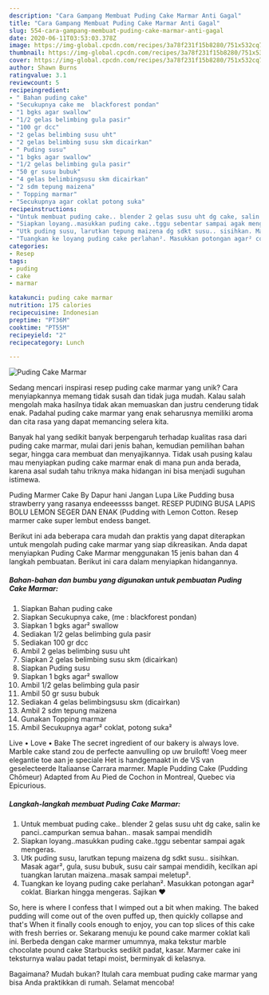 ```yaml
---
description: "Cara Gampang Membuat Puding Cake Marmar Anti Gagal"
title: "Cara Gampang Membuat Puding Cake Marmar Anti Gagal"
slug: 554-cara-gampang-membuat-puding-cake-marmar-anti-gagal
date: 2020-06-11T03:53:03.378Z
image: https://img-global.cpcdn.com/recipes/3a78f231f15b8280/751x532cq70/puding-cake-marmar-foto-resep-utama.jpg
thumbnail: https://img-global.cpcdn.com/recipes/3a78f231f15b8280/751x532cq70/puding-cake-marmar-foto-resep-utama.jpg
cover: https://img-global.cpcdn.com/recipes/3a78f231f15b8280/751x532cq70/puding-cake-marmar-foto-resep-utama.jpg
author: Shawn Burns
ratingvalue: 3.1
reviewcount: 5
recipeingredient:
- " Bahan puding cake"
- "Secukupnya cake me  blackforest pondan"
- "1 bgks agar swallow"
- "1/2 gelas belimbing gula pasir"
- "100 gr dcc"
- "2 gelas belimbing susu uht"
- "2 gelas belimbing susu skm dicairkan"
- " Puding susu"
- "1 bgks agar swallow"
- "1/2 gelas belimbing gula pasir"
- "50 gr susu bubuk"
- "4 gelas belimbingsusu skm dicairkan"
- "2 sdm tepung maizena"
- " Topping marmar"
- "Secukupnya agar coklat potong suka"
recipeinstructions:
- "Untuk membuat puding cake.. blender 2 gelas susu uht dg cake, salin ke panci..campurkan semua bahan.. masak sampai mendidih"
- "Siapkan loyang..masukkan puding cake..tggu sebentar sampai agak mengeras."
- "Utk puding susu, larutkan tepung maizena dg sdkt susu.. sisihkan. Masak agar², gula, susu bubuk, susu cair sampai mendidih, kecilkan api tuangkan larutan maizena..masak sampai meletup²."
- "Tuangkan ke loyang puding cake perlahan². Masukkan potongan agar² coklat. Biarkan hingga mengeras. Sajikan ❤"
categories:
- Resep
tags:
- puding
- cake
- marmar

katakunci: puding cake marmar 
nutrition: 175 calories
recipecuisine: Indonesian
preptime: "PT36M"
cooktime: "PT55M"
recipeyield: "2"
recipecategory: Lunch

---
```



![Puding Cake Marmar](https://img-global.cpcdn.com/recipes/3a78f231f15b8280/751x532cq70/puding-cake-marmar-foto-resep-utama.jpg)

Sedang mencari inspirasi resep puding cake marmar yang unik? Cara menyiapkannya memang tidak susah dan tidak juga mudah. Kalau salah mengolah maka hasilnya tidak akan memuaskan dan justru cenderung tidak enak. Padahal puding cake marmar yang enak seharusnya memiliki aroma dan cita rasa yang dapat memancing selera kita.

Banyak hal yang sedikit banyak berpengaruh terhadap kualitas rasa dari puding cake marmar, mulai dari jenis bahan, kemudian pemilihan bahan segar, hingga cara membuat dan menyajikannya. Tidak usah pusing kalau mau menyiapkan puding cake marmar enak di mana pun anda berada, karena asal sudah tahu triknya maka hidangan ini bisa menjadi suguhan istimewa.

Puding Marmer Cake By Dapur hani Jangan Lupa Like Pudding busa strawberry yang rasanya endeeessss banget. RESEP PUDING BUSA LAPIS BOLU LEMON SEGER DAN ENAK (Pudding with Lemon Cotton. Resep marmer cake super lembut endess banget.


Berikut ini ada beberapa cara mudah dan praktis yang dapat diterapkan untuk mengolah puding cake marmar yang siap dikreasikan. Anda dapat menyiapkan Puding Cake Marmar menggunakan 15 jenis bahan dan 4 langkah pembuatan. Berikut ini cara dalam menyiapkan hidangannya.

<!--inarticleads1-->

##### Bahan-bahan dan bumbu yang digunakan untuk pembuatan Puding Cake Marmar:

1. Siapkan  Bahan puding cake
1. Siapkan Secukupnya cake, (me : blackforest pondan)
1. Siapkan 1 bgks agar² swallow
1. Sediakan 1/2 gelas belimbing gula pasir
1. Sediakan 100 gr dcc
1. Ambil 2 gelas belimbing susu uht
1. Siapkan 2 gelas belimbing susu skm (dicairkan)
1. Siapkan  Puding susu
1. Siapkan 1 bgks agar² swallow
1. Ambil 1/2 gelas belimbing gula pasir
1. Ambil 50 gr susu bubuk
1. Sediakan 4 gelas belimbingsusu skm (dicairkan)
1. Ambil 2 sdm tepung maizena
1. Gunakan  Topping marmar
1. Ambil Secukupnya agar² coklat, potong suka²


Live • Love • Bake The secret ingredient of our bakery is always love. Marble cake stand zou de perfecte aanvulling op uw bruiloft! Voeg meer elegantie toe aan je speciale Het is handgemaakt in de VS van geselecteerde Italiaanse Carrara marmer. Maple Pudding Cake (Pudding Chômeur) Adapted from Au Pied de Cochon in Montreal, Quebec via Epicurious. 

<!--inarticleads2-->

##### Langkah-langkah membuat Puding Cake Marmar:

1. Untuk membuat puding cake.. blender 2 gelas susu uht dg cake, salin ke panci..campurkan semua bahan.. masak sampai mendidih
1. Siapkan loyang..masukkan puding cake..tggu sebentar sampai agak mengeras.
1. Utk puding susu, larutkan tepung maizena dg sdkt susu.. sisihkan. Masak agar², gula, susu bubuk, susu cair sampai mendidih, kecilkan api tuangkan larutan maizena..masak sampai meletup².
1. Tuangkan ke loyang puding cake perlahan². Masukkan potongan agar² coklat. Biarkan hingga mengeras. Sajikan ❤


So, here is where I confess that I wimped out a bit when making. The baked pudding will come out of the oven puffed up, then quickly collapse and that&#39;s When it finally cools enough to enjoy, you can top slices of this cake with fresh berries or. Sekarang menuju ke pound cake marmer coklat kali ini. Berbeda dengan cake marmer umumnya, maka tekstur marble chocolate pound cake Starbucks sedikit padat, kasar. Marmer cake ini teksturnya walau padat tetapi moist, berminyak di kelasnya. 

Bagaimana? Mudah bukan? Itulah cara membuat puding cake marmar yang bisa Anda praktikkan di rumah. Selamat mencoba!
